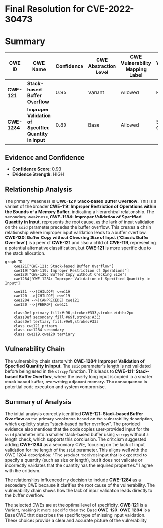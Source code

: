 # Final Resolution for CVE-2022-30473

# Summary
| CWE ID | CWE Name | Confidence | CWE Abstraction Level | CWE Vulnerability Mapping Label | CWE-Vulnerability Mapping Notes |
|---|---|---|---|---|---|
| **CWE-121** | **Stack-based Buffer Overflow** | 0.95 | Variant | Allowed | Primary CWE |
| **CWE-1284** | **Improper Validation of Specified Quantity in Input** | 0.80 | Base | Allowed | Secondary Candidate |

## Evidence and Confidence

*   **Confidence Score:** 0.93
*   **Evidence Strength:** HIGH

## Relationship Analysis
The primary weakness is **CWE-121: Stack-based Buffer Overflow**. This is a variant of the broader **CWE-119: Improper Restriction of Operations within the Bounds of a Memory Buffer**, indicating a hierarchical relationship. The secondary weakness, **CWE-1284: Improper Validation of Specified Quantity in Input**, represents the root cause, as the lack of input validation on the `ssid` parameter precedes the buffer overflow. This creates a chain relationship where improper input validation leads to a buffer overflow. **CWE-120: Buffer Copy without Checking Size of Input ('Classic Buffer Overflow')** is a peer of **CWE-121** and also a child of **CWE-119**, representing a potential alternative classification, but **CWE-121** is more specific due to the stack allocation.

```mermaid
graph TD
    cwe121["CWE-121: Stack-based Buffer Overflow"]
    cwe119["CWE-119: Improper Restriction of Operations"]
    cwe120["CWE-120: Buffer Copy without Checking Size"]
    cwe1284["CWE-1284: Improper Validation of Specified Quantity in Input"]
    
    cwe121 -->|CHILDOF| cwe119
    cwe120 -->|CHILDOF| cwe119
    cwe1284 -->|CANPRECEDE| cwe121
    cwe120 -->|PEEROF| cwe121
    
    classDef primary fill:#f96,stroke:#333,stroke-width:2px
    classDef secondary fill:#69f,stroke:#333
    classDef tertiary fill:#9e9,stroke:#333
    class cwe121 primary
    class cwe1284 secondary
    class cwe119,cwe120 tertiary
```

## Vulnerability Chain
The vulnerability chain starts with **CWE-1284: Improper Validation of Specified Quantity in Input**. The `ssid` parameter's length is not validated before being used in the `strcpy` function. This leads to **CWE-121: Stack-based Buffer Overflow**, where the overly long input is copied to a smaller stack-based buffer, overwriting adjacent memory. The consequence is potential code execution and system compromise.

## Summary of Analysis
The initial analysis correctly identified **CWE-121: Stack-based Buffer Overflow** as the primary weakness based on the vulnerability description, which explicitly states "stack-based buffer overflow". The provided evidence also mentions that the code copies user-provided input for the `ssid` parameter into a smaller stack-based buffer using `strcpy` without a length check, which supports this conclusion. The criticism suggested adding **CWE-1284** as a secondary CWE, focusing on the lack of input validation for the length of the `ssid` parameter. This aligns well with the CWE-1284 description: "The product receives input that is expected to specify a quantity (such as size or length), but it does not validate or incorrectly validates that the quantity has the required properties." I agree with the criticism.

The relationships influenced my decision to include **CWE-1284** as a secondary CWE because it clarifies the root cause of the vulnerability. The vulnerability chain shows how the lack of input validation leads directly to the buffer overflow.

The selected CWEs are at the optimal level of specificity. **CWE-121** is a Variant, making it more specific than the Base **CWE-120**. **CWE-1284** is a Base CWE that describes the specific type of missing input validation. These choices provide a clear and accurate picture of the vulnerability.